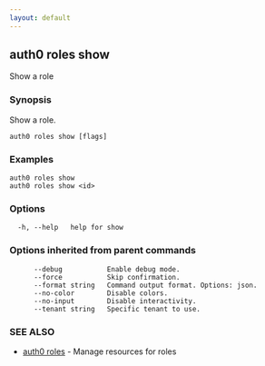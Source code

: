 ```yaml
---
layout: default
---
```

## auth0 roles show

Show a role

### Synopsis

Show a role.

```
auth0 roles show [flags]
```

### Examples

```
auth0 roles show
auth0 roles show <id>
```

### Options

```
  -h, --help   help for show
```

### Options inherited from parent commands

```
      --debug           Enable debug mode.
      --force           Skip confirmation.
      --format string   Command output format. Options: json.
      --no-color        Disable colors.
      --no-input        Disable interactivity.
      --tenant string   Specific tenant to use.
```

### SEE ALSO

* [auth0 roles](auth0_roles.md)	 - Manage resources for roles

